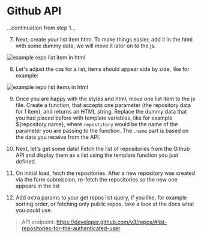 # Github API

...continuation from step 1...

7. Next, create your list item html. To make things easier, add it in the html with some dummy data, we will move it later on to the js.

![example repo list item in html](example-images/example-repo-list-item.png)

8. Let's adjust the css for a list, items should appear side by side, like for example:

![example repo list items in html](example-images/example-repo-list-items.png)

9. Once you are happy with the styles and html, move one list item to the js file. Create a function, that accepts one parameter (the repository data for 1 item), and returns an HTML string. Replace the dummy data that you had placed before with template variables, like for example ${repository.name}, where `repostitory` would be the name of the parameter you are passing to the function. The `.name` part is based on the data you receive from the API.

10. Next, let's get some data! Fetch the list of repositories from the Github API and display them as a list using the template function you just defined.

11. On initial load, fetch the repositories. After a new repository was created via the form submission, re-fetch the repositories so the new one appears in the list

12. Add extra params to your get repos list query, if you like, for example sorting order, or fetching only public repos, take a look at the docs what you could use.

> API endpoint: https://developer.github.com/v3/repos/#list-repositories-for-the-authenticated-user